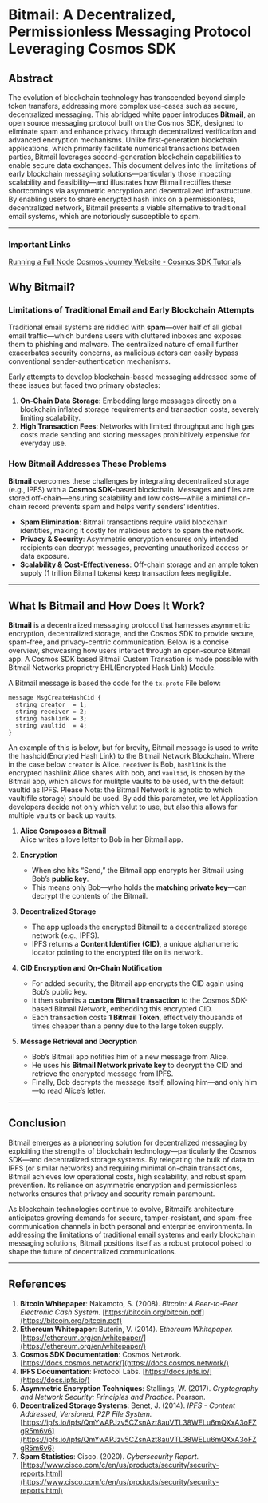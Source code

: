 # Bitmail: A Decentralized, Permissionless Messaging Protocol Leveraging Cosmos SDK

## Abstract

The evolution of blockchain technology has transcended beyond simple token transfers, addressing more complex use-cases such as secure, decentralized messaging. This abridged white paper introduces **Bitmail**, an open source messaging protocol built on the Cosmos SDK, designed to eliminate spam and enhance privacy through decentralized verification and advanced encryption mechanisms. Unlike first-generation blockchain applications, which primarily facilitate numerical transactions between parties, Bitmail leverages second-generation blockchain capabilities to enable secure data exchanges. This document delves into the limitations of early blockchain messaging solutions—particularly those impacting scalability and feasibility—and illustrates how Bitmail rectifies these shortcomings via asymmetric encryption and decentralized infrastructure. By enabling users to share encrypted hash links on a permissionless, decentralized network, Bitmail presents a viable alternative to traditional email systems, which are notoriously susceptible to spam.

---
### Important Links
[Running a Full Node](https://github.com/Cosmos-Guru/bitmail/blob/main/docs/tutorials/BootstrapNode.md)
[Cosmos Journey Website - Cosmos SDK Tutorials](https://www.cosmos-journey.io/)


## Why Bitmail?

### Limitations of Traditional Email and Early Blockchain Attempts

Traditional email systems are riddled with **spam**—over half of all global email traffic—which burdens users with cluttered inboxes and exposes them to phishing and malware. The centralized nature of email further exacerbates security concerns, as malicious actors can easily bypass conventional sender-authentication mechanisms. 

Early attempts to develop blockchain-based messaging addressed some of these issues but faced two primary obstacles:

1. **On-Chain Data Storage**: Embedding large messages directly on a blockchain inflated storage requirements and transaction costs, severely limiting scalability.
2. **High Transaction Fees**: Networks with limited throughput and high gas costs made sending and storing messages prohibitively expensive for everyday use.

### How Bitmail Addresses These Problems

**Bitmail** overcomes these challenges by integrating decentralized storage (e.g., IPFS) with a **Cosmos SDK**-based blockchain. Messages and files are stored off-chain—ensuring scalability and low costs—while a minimal on-chain record prevents spam and helps verify senders’ identities.

- **Spam Elimination**: Bitmail transactions require valid blockchain identities, making it costly for malicious actors to spam the network.
- **Privacy & Security**: Asymmetric encryption ensures only intended recipients can decrypt messages, preventing unauthorized access or data exposure.
- **Scalability & Cost-Effectiveness**: Off-chain storage and an ample token supply (1 trillion Bitmail tokens) keep transaction fees negligible.

---

## What Is Bitmail and How Does It Work?

**Bitmail** is a decentralized messaging protocol that harnesses asymmetric encryption, decentralized storage, and the Cosmos SDK to provide secure, spam-free, and privacy-centric communication. Below is a concise overview, showcasing how users interact through an open-source Bitmail app. A Cosmos SDK based Bitmail Custom Transation is made possible with Bitmail Networks proprietry EHL(Encrypted Hash Link) Module. 

A Bitmail message is based the code for the `tx.proto` File below:

```
message MsgCreateHashCid {
  string creator  = 1;
  string receiver = 2;
  string hashlink = 3;
  string vaultid  = 4;
}
```

An example of this is below, but for brevity, Bitmail message is used to write the hashcid(Encryted Hash Link) to the Bitmail Network Blockchain. Where in the case below `creator` is Alice. `receiver` is Bob, `hashlink` is the encrypted hashlink Alice shares with bob, and `vaultid`, is chosen by the Bitmail app, which allows for mulitple vaults to be used, with the default vaultid as IPFS. Please Note: the Bitmail Network is agnotic to which vault(file storage) should be used. By add this parameter, we let Application developers decide not only which valut to use, but also this allows for multiple vaults or back up vaults. 


1. **Alice Composes a Bitmail**  
   Alice writes a love letter to Bob in her Bitmail app.

2. **Encryption**  
   - When she hits “Send,” the Bitmail app encrypts her Bitmail using Bob’s **public key**.  
   - This means only Bob—who holds the **matching private key**—can decrypt the contents of the Bitmail.

3. **Decentralized Storage**  
   - The app uploads the encrypted Bitmail to a decentralized storage network (e.g., IPFS).  
   - IPFS returns a **Content Identifier (CID)**, a unique alphanumeric locator pointing to the encrypted file on its network.

4. **CID Encryption and On-Chain Notification**  
   - For added security, the Bitmail app encrypts the CID again using Bob’s public key.  
   - It then submits a **custom Bitmail transaction** to the Cosmos SDK-based Bitmail Network, embedding this encrypted CID.  
   - Each transaction costs **1 Bitmail Token**, effectively thousands of times cheaper than a penny due to the large token supply.

5. **Message Retrieval and Decryption**  
   - Bob’s Bitmail app notifies him of a new message from Alice.  
   - He uses his **Bitmail Network private key** to decrypt the CID and retrieve the encrypted message from IPFS.  
   - Finally, Bob decrypts the message itself, allowing him—and only him—to read Alice’s letter.

---

## Conclusion

Bitmail emerges as a pioneering solution for decentralized messaging by exploiting the strengths of blockchain technology—particularly the Cosmos SDK—and decentralized storage systems. By relegating the bulk of data to IPFS (or similar networks) and requiring minimal on-chain transactions, Bitmail achieves low operational costs, high scalability, and robust spam prevention. Its reliance on asymmetric encryption and permissionless networks ensures that privacy and security remain paramount. 

As blockchain technologies continue to evolve, Bitmail’s architecture anticipates growing demands for secure, tamper-resistant, and spam-free communication channels in both personal and enterprise environments. In addressing the limitations of traditional email systems and early blockchain messaging solutions, Bitmail positions itself as a robust protocol poised to shape the future of decentralized communications.

---

## References

1. **Bitcoin Whitepaper**: Nakamoto, S. (2008). *Bitcoin: A Peer-to-Peer Electronic Cash System.* [https://bitcoin.org/bitcoin.pdf](https://bitcoin.org/bitcoin.pdf)  
2. **Ethereum Whitepaper**: Buterin, V. (2014). *Ethereum Whitepaper.* [https://ethereum.org/en/whitepaper/](https://ethereum.org/en/whitepaper/)  
3. **Cosmos SDK Documentation**: Cosmos Network. [https://docs.cosmos.network/](https://docs.cosmos.network/)  
4. **IPFS Documentation**: Protocol Labs. [https://docs.ipfs.io/](https://docs.ipfs.io/)  
5. **Asymmetric Encryption Techniques**: Stallings, W. (2017). *Cryptography and Network Security: Principles and Practice.* Pearson.  
6. **Decentralized Storage Systems**: Benet, J. (2014). *IPFS - Content Addressed, Versioned, P2P File System.* [https://ipfs.io/ipfs/QmYwAPJzv5CZsnAzt8auVTL38WELu6mQXxA3oFZgR5m6v6](https://ipfs.io/ipfs/QmYwAPJzv5CZsnAzt8auVTL38WELu6mQXxA3oFZgR5m6v6)  
7. **Spam Statistics**: Cisco. (2020). *Cybersecurity Report.* [https://www.cisco.com/c/en/us/products/security/security-reports.html](https://www.cisco.com/c/en/us/products/security/security-reports.html)
